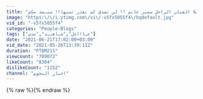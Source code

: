 ```yaml
---
title: "عـاااجل : شـاهــد مدي جمال وفخامة فيلا الفنان الراحل سمير غانم !! لن تصدق كم تقدر ثمنها!! سيـصد مكم"
image: "https:\/\/i.ytimg.com\/vi\/-v5fx5055f4\/hqdefault.jpg"
vid_id: "-v5fx5055f4"
categories: "People-Blogs"
tags: ["عـاااجل","شـاهــد","مدي"]
date: "2021-06-21T17:02:00+03:00"
vid_date: "2021-05-26T13:39:11Z"
duration: "PT8M21S"
viewcount: "709072"
likeCount: "8304"
dislikeCount: "1152"
channel: "اخبار النجوم"
---
```

{% raw %}{% endraw %}
